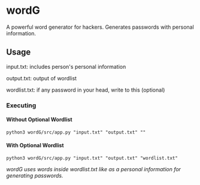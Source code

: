 # wordG

A powerful word generator for hackers. Generates passwords with personal information.

## Usage

input.txt: includes person's personal information

output.txt: output of wordlist

wordlist.txt: if any password in your head, write to this (optional)

### Executing

#### Without Optional Wordlist

```shell
python3 wordG/src/app.py "input.txt" "output.txt" ""
```

#### With Optional Wordlist

```shell
python3 wordG/src/app.py "input.txt" "output.txt" "wordlist.txt"
```

*wordG uses words inside wordlist.txt like as a personal information for generating passwords.*
